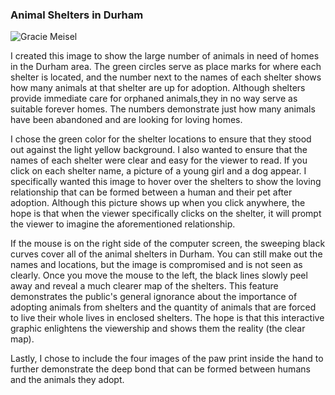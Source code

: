### Animal Shelters in Durham
![Gracie Meisel](images/Screenshotofwork.png?raw=true "Gracie Meisel")

I created this image to show the large number of animals in need of homes in the Durham area. The green circles serve as place marks for where each shelter is located, and the number next to the names of each shelter shows how many animals at that shelter are up for adoption. Although shelters provide immediate care for orphaned animals,they in no way serve as suitable forever homes. The numbers demonstrate just how many animals have been abandoned and are looking for loving homes. 

I chose the green color for the shelter locations to ensure that they stood out against the light yellow background. I also wanted to ensure that the names of each shelter were clear and easy for the viewer to read. If you click on each shelter name, a picture of a young girl and a dog appear. I specifically wanted this image to hover over the shelters to show the loving relationship that can be formed between a human and their pet after adoption. Although this picture shows up when you click anywhere, the hope is that when the viewer specifically clicks on the shelter, it will prompt the viewer to imagine the aforementioned relationship. 

If the mouse is on the right side of the computer screen, the sweeping black curves cover all of the animal shelters in Durham. You can still make out the names and locations, but the image is compromised and is not seen as clearly. Once you move the mouse to the left, the black lines slowly peel away and reveal a much clearer map of the shelters. This feature demonstrates the public's general ignorance about the importance of adopting animals from shelters and the quantity of animals that are forced to live their whole lives in enclosed shelters. The hope is that this interactive graphic enlightens the viewership and shows them the reality (the clear map).

Lastly, I chose to include the four images of the paw print inside the hand to further demonstrate the deep bond that can be formed between humans and the animals they adopt. 

